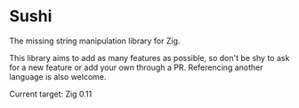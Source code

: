 # Sushi

The missing string manipulation library for Zig.

This library aims to add as many features as possible, so don't be shy to ask
for a new feature or add your own through a PR. Referencing another language is
also welcome.

Current target: Zig 0.11

